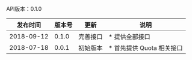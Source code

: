 API版本：0.1.0

|发布时间|版本号|更新|说明|
|---|---|---|---|
|2018-09-12|0.1.0|完善接口|* 提供全部接口|
|2018-07-18|0.0.1|初始版本|* 首先提供 Quota 相关接口|
